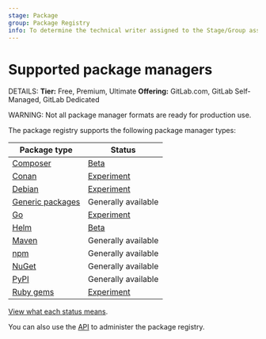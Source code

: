 ```yaml
---
stage: Package
group: Package Registry
info: To determine the technical writer assigned to the Stage/Group associated with this page, see https://handbook.gitlab.com/handbook/product/ux/technical-writing/#assignments
---
```


# Supported package managers

DETAILS:
**Tier:** Free, Premium, Ultimate
**Offering:** GitLab.com, GitLab Self-Managed, GitLab Dedicated

WARNING:
Not all package manager formats are ready for production use.

The package registry supports the following package manager types:

| Package type                                     | Status |
|--------------------------------------------------|--------|
| [Composer](../composer_repository/index.md)      | [Beta](https://gitlab.com/groups/gitlab-org/-/epics/6817) |
| [Conan](../conan_repository/index.md)            | [Experiment](https://gitlab.com/groups/gitlab-org/-/epics/6816) |
| [Debian](../debian_repository/index.md)          | [Experiment](https://gitlab.com/groups/gitlab-org/-/epics/6057) |
| [Generic packages](../generic_packages/index.md) | Generally available     |
| [Go](../go_proxy/index.md)                       | [Experiment](https://gitlab.com/groups/gitlab-org/-/epics/3043) |
| [Helm](../helm_repository/index.md)              | [Beta](https://gitlab.com/groups/gitlab-org/-/epics/6366) |
| [Maven](../maven_repository/index.md)            | Generally available      |
| [npm](../npm_registry/index.md)                  | Generally available      |
| [NuGet](../nuget_repository/index.md)            | Generally available      |
| [PyPI](../pypi_repository/index.md)              | Generally available      |
| [Ruby gems](../rubygems_registry/index.md)       | [Experiment](https://gitlab.com/groups/gitlab-org/-/epics/3200) |

[View what each status means](../../../policy/development_stages_support.md).

You can also use the [API](../../../api/packages.md) to administer the package registry.
